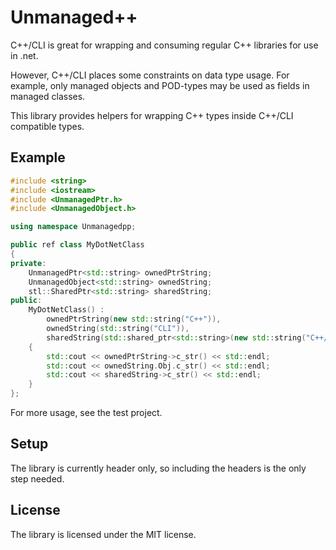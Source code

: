 # Unmanaged++

C++/CLI is great for wrapping and consuming regular C++ libraries for use in .net.

However, C++/CLI places some constraints on data type usage. For example, only managed objects and POD-types may be used as fields in managed classes.

This library provides helpers for wrapping C++ types inside C++/CLI compatible types.

## Example

```C++
#include <string>
#include <iostream>
#include <UnmanagedPtr.h>
#include <UnmanagedObject.h>

using namespace Unmanagedpp;

public ref class MyDotNetClass
{
private:
	UnmanagedPtr<std::string> ownedPtrString;
	UnmanagedObject<std::string> ownedString;
	stl::SharedPtr<std::string> sharedString;
public:
	MyDotNetClass() :
		ownedPtrString(new std::string("C++")),
		ownedString(std::string("CLI")),
		sharedString(std::shared_ptr<std::string>(new std::string("C++/CLI")))
	{
		std::cout << ownedPtrString->c_str() << std::endl;
		std::cout << ownedString.Obj.c_str() << std::endl;
		std::cout << sharedString->c_str() << std::endl;
	}
};
```

For more usage, see the test project.

## Setup

The library is currently header only, so including the headers is the only step needed.

## License

The library is licensed under the MIT license.
